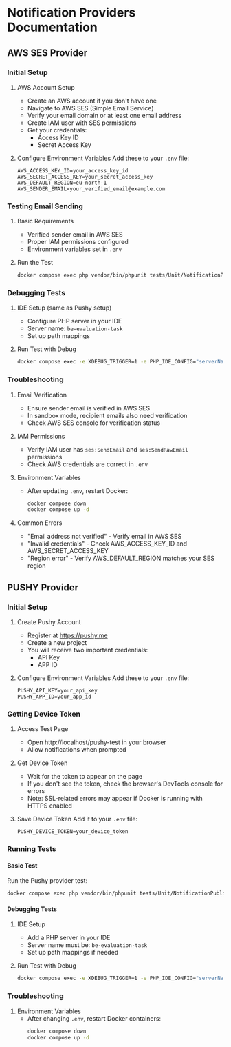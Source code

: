 # Notification Providers Documentation

## AWS SES Provider

### Initial Setup

1. AWS Account Setup
    - Create an AWS account if you don't have one
    - Navigate to AWS SES (Simple Email Service)
    - Verify your email domain or at least one email address
    - Create IAM user with SES permissions
    - Get your credentials:
        - Access Key ID
        - Secret Access Key

2. Configure Environment Variables
   Add these to your `.env` file:
   ```
   AWS_ACCESS_KEY_ID=your_access_key_id
   AWS_SECRET_ACCESS_KEY=your_secret_access_key
   AWS_DEFAULT_REGION=eu-north-1
   AWS_SENDER_EMAIL=your_verified_email@example.com
   ```

### Testing Email Sending

1. Basic Requirements
    - Verified sender email in AWS SES
    - Proper IAM permissions configured
    - Environment variables set in `.env`

2. Run the Test
   ```bash
   docker compose exec php vendor/bin/phpunit tests/Unit/NotificationPublisher/Infrastructure/Provider/Email/AwsSesProviderTest.php
   ```

### Debugging Tests

1. IDE Setup (same as Pushy setup)
    - Configure PHP server in your IDE
    - Server name: `be-evaluation-task`
    - Set up path mappings

2. Run Test with Debug
   ```bash
   docker compose exec -e XDEBUG_TRIGGER=1 -e PHP_IDE_CONFIG="serverName=be-evaluation-task" php ./vendor/bin/phpunit tests/Unit/NotificationPublisher/Infrastructure/Provider/Email/AwsSesProviderTest.php
   ```

### Troubleshooting

1. Email Verification
    - Ensure sender email is verified in AWS SES
    - In sandbox mode, recipient emails also need verification
    - Check AWS SES console for verification status

2. IAM Permissions
    - Verify IAM user has `ses:SendEmail` and `ses:SendRawEmail` permissions
    - Check AWS credentials are correct in `.env`

3. Environment Variables
    - After updating `.env`, restart Docker:
      ```bash
      docker compose down
      docker compose up -d
      ```

4. Common Errors
    - "Email address not verified" - Verify email in AWS SES
    - "Invalid credentials" - Check AWS_ACCESS_KEY_ID and AWS_SECRET_ACCESS_KEY
    - "Region error" - Verify AWS_DEFAULT_REGION matches your SES region


## PUSHY Provider

### Initial Setup

1. Create Pushy Account
   - Register at https://pushy.me
   - Create a new project
   - You will receive two important credentials:
     - API Key
     - APP ID

2. Configure Environment Variables
   Add these to your `.env` file:
   ```
   PUSHY_API_KEY=your_api_key
   PUSHY_APP_ID=your_app_id
   ```

### Getting Device Token

1. Access Test Page
   - Open http://localhost/pushy-test in your browser
   - Allow notifications when prompted

2. Get Device Token
   - Wait for the token to appear on the page
   - If you don't see the token, check the browser's DevTools console for errors
   - Note: SSL-related errors may appear if Docker is running with HTTPS enabled

3. Save Device Token
   Add it to your `.env` file:
   ```
   PUSHY_DEVICE_TOKEN=your_device_token
   ```

### Running Tests

#### Basic Test
Run the Pushy provider test:
```bash
docker compose exec php vendor/bin/phpunit tests/Unit/NotificationPublisher/Infrastructure/Provider/Push/PushyProviderTest.php
```

#### Debugging Tests

1. IDE Setup
   - Add a PHP server in your IDE
   - Server name must be: `be-evaluation-task`
   - Set up path mappings if needed

2. Run Test with Debug
   ```bash
   docker compose exec -e XDEBUG_TRIGGER=1 -e PHP_IDE_CONFIG="serverName=be-evaluation-task" php ./vendor/bin/phpunit tests/Unit/NotificationPublisher/Infrastructure/Provider/Push/PushyProviderTest.php
   ```

### Troubleshooting

1. Environment Variables
   - After changing `.env`, restart Docker containers:
     ```bash
     docker compose down
     docker compose up -d
     ```
